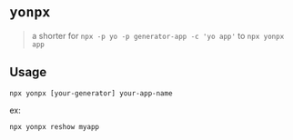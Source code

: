# `yonpx`

> a shorter for `npx -p yo -p generator-app -c 'yo app'` to `npx yonpx app`

## Usage

```
npx yonpx [your-generator] your-app-name
```

ex:

```
npx yonpx reshow myapp
```

